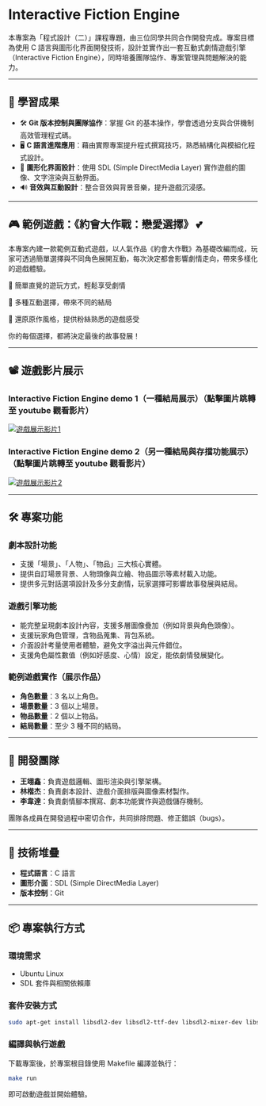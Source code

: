 # Interactive Fiction Engine

本專案為「程式設計（二）」課程專題，由三位同學共同合作開發完成。專案目標為使用 C 語言與圖形化界面開發技術，設計並實作出一套互動式劇情遊戲引擎（Interactive Fiction Engine），同時培養團隊協作、專案管理與問題解決的能力。

---

## 🌟 學習成果
- 🛠 **Git 版本控制與團隊協作**：掌握 Git 的基本操作，學會透過分支與合併機制高效管理程式碼。
- 🖥 **C 語言進階應用**：藉由實際專案提升程式撰寫技巧，熟悉結構化與模組化程式設計。  
- 🎨 **圖形化界面設計**：使用 SDL (Simple DirectMedia Layer) 實作遊戲的圖像、文字渲染與互動界面。
- 🔊 **音效與互動設計**：整合音效與背景音樂，提升遊戲沉浸感。

---

## 🎮 範例遊戲：《約會大作戰：戀愛選擇》 💕

本專案內建一款範例互動式遊戲，以人氣作品《約會大作戰》為基礎改編而成，玩家可透過簡單選擇與不同角色展開互動，每次決定都會影響劇情走向，帶來多樣化的遊戲體驗。

🔹 簡單直覺的遊玩方式，輕鬆享受劇情

🔹 多種互動選擇，帶來不同的結局

🔹 還原原作風格，提供粉絲熟悉的遊戲感受

你的每個選擇，都將決定最後的故事發展！

---

## 📽️ 遊戲影片展示
### Interactive Fiction Engine demo 1（一種結局展示）（點擊圖片跳轉至 youtube 觀看影片）
[![遊戲展示影片1](https://img.youtube.com/vi/0ItmGbNH_2g/0.jpg)](https://youtu.be/0ItmGbNH_2g?si=tJtY69pmGriEsHsZ)
### Interactive Fiction Engine demo 2（另一種結局與存擋功能展示）（點擊圖片跳轉至 youtube 觀看影片）
[![遊戲展示影片2](https://img.youtube.com/vi/WbrB6stzet8/0.jpg)](https://youtu.be/WbrB6stzet8?si=y0C8kzHQM6hA9RV2)

---

## 🛠️ 專案功能

### 劇本設計功能
- 支援「場景」、「人物」、「物品」三大核心實體。
- 提供自訂場景背景、人物頭像與立繪、物品圖示等素材載入功能。
- 提供多元對話選項設計及多分支劇情，玩家選擇可影響故事發展與結局。

### 遊戲引擎功能
- 能完整呈現劇本設計內容，支援多層圖像疊加（例如背景與角色頭像）。
- 支援玩家角色管理，含物品蒐集、背包系統。
- 介面設計考量使用者體驗，避免文字溢出與元件錯位。
- 支援角色屬性數值（例如好感度、心情）設定，能依劇情發展變化。

### 範例遊戲實作（展示作品）
- **角色數量**：3 名以上角色。
- **場景數量**：3 個以上場景。
- **物品數量**：2 個以上物品。
- **結局數量**：至少 3 種不同的結局。

---

## 🤝 開發團隊
- **王翊鑫**：負責遊戲邏輯、圖形渲染與引擎架構。
- **林楷杰**：負責劇本設計、遊戲介面排版與圖像素材製作。
- **李韋達**：負責劇情腳本撰寫、劇本功能實作與遊戲儲存機制。

團隊各成員在開發過程中密切合作，共同排除問題、修正錯誤（bugs）。

---

## 🔧 技術堆疊
- **程式語言**：C 語言
- **圖形介面**：SDL (Simple DirectMedia Layer)
- **版本控制**：Git

---

## 📦 專案執行方式

### 環境需求
- Ubuntu Linux
- SDL 套件與相關依賴庫

### 套件安裝方式

```bash
sudo apt-get install libsdl2-dev libsdl2-ttf-dev libsdl2-mixer-dev libsdl2-image-dev
```

### 編譯與執行遊戲

下載專案後，於專案根目錄使用 Makefile 編譯並執行：

```bash
make run
```

即可啟動遊戲並開始體驗。

